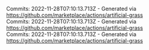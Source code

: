 Commits: 2022-11-28T07:10:13.713Z - Generated via https://github.com/marketplace/actions/artificial-grass
<br>
Commits: 2022-11-28T07:10:13.713Z - Generated via https://github.com/marketplace/actions/artificial-grass
<br>
Commits: 2022-11-28T07:10:13.713Z - Generated via https://github.com/marketplace/actions/artificial-grass
<br>
